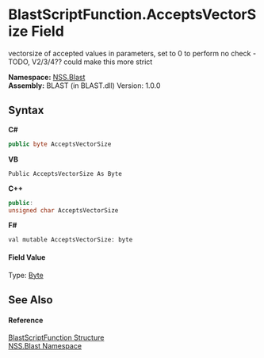 # BlastScriptFunction.AcceptsVectorSize Field
 

vectorsize of accepted values in parameters, set to 0 to perform no check - TODO, V2/3/4?? could make this more strict

**Namespace:**&nbsp;<a href="88b55311-4a89-0894-e27a-e157e443c7f7">NSS.Blast</a><br />**Assembly:**&nbsp;BLAST (in BLAST.dll) Version: 1.0.0

## Syntax

**C#**<br />
``` C#
public byte AcceptsVectorSize
```

**VB**<br />
``` VB
Public AcceptsVectorSize As Byte
```

**C++**<br />
``` C++
public:
unsigned char AcceptsVectorSize
```

**F#**<br />
``` F#
val mutable AcceptsVectorSize: byte
```


#### Field Value
Type: <a href="https://docs.microsoft.com/dotnet/api/system.byte" target="_blank" rel="noopener noreferrer">Byte</a>

## See Also


#### Reference
<a href="4c6d14f4-14ae-a622-3763-13b615f5d263">BlastScriptFunction Structure</a><br /><a href="88b55311-4a89-0894-e27a-e157e443c7f7">NSS.Blast Namespace</a><br />